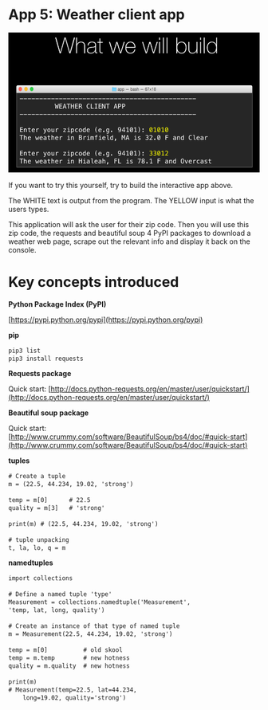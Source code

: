 # App 5: Weather client app

![image](app-5-screenshot.png)

If you want to try this yourself, try to build the interactive app above. 

The WHITE text is output from the program. The YELLOW input is what the users types.

This application will ask the user for their zip code. Then you will use this zip code, the requests and beautiful soup 4 PyPI packages to download a weather web page, scrape out the relevant info and display it back on the console.

Key concepts introduced
=================

**Python Package Index (PyPI)**

[https://pypi.python.org/pypi](https://pypi.python.org/pypi)

**pip**

    pip3 list
    pip3 install requests

**Requests package**

Quick start: [http://docs.python-requests.org/en/master/user/quickstart/](http://docs.python-requests.org/en/master/user/quickstart/)

**Beautiful soup package**

Quick start: [http://www.crummy.com/software/BeautifulSoup/bs4/doc/#quick-start](http://www.crummy.com/software/BeautifulSoup/bs4/doc/#quick-start)

**tuples**

    # Create a tuple
    m = (22.5, 44.234, 19.02, 'strong')

    temp = m[0]      # 22.5
    quality = m[3]   # 'strong'

    print(m) # (22.5, 44.234, 19.02, 'strong')

    # tuple unpacking
    t, la, lo, q = m

**namedtuples**

    import collections
    
    # Define a named tuple 'type'
    Measurement = collections.namedtuple('Measurement', 
    'temp, lat, long, quality')
 
    # Create an instance of that type of named tuple
    m = Measurement(22.5, 44.234, 19.02, 'strong')

    temp = m[0]          # old skool
    temp = m.temp        # new hotness
    quality = m.quality  # new hotness

    print(m)
    # Measurement(temp=22.5, lat=44.234, 
        long=19.02, quality='strong')
